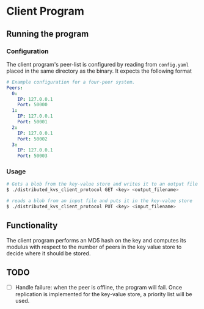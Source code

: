 # Client Program

## Running the program

### Configuration

The client program's peer-list is configured by reading from `config.yaml`
placed in the same directory as the binary. It expects the following format

```yaml
# Example configuration for a four-peer system. 
Peers:
  0:
    IP: 127.0.0.1
    Port: 50000
  1:
    IP: 127.0.0.1
    Port: 50001
  2:
    IP: 127.0.0.1
    Port: 50002
  3:
    IP: 127.0.0.1
    Port: 50003
```

### Usage
```bash
# Gets a blob from the key-value store and writes it to an output file
$ ./distributed_kvs_client_protocol GET <key> <output_filename>

# reads a blob from an input file and puts it in the key-value store
$ ./distributed_kvs_client_protocol PUT <key> <input_filename>
```

## Functionality

The client program performs an MD5 hash on the key and computes its modulus
with respect to the number of peers in the key value store to decide where it
should be stored.

## TODO

- [ ] Handle failure: when the peer is offline, the program will fail. Once
replication is implemented for the key-value store, a priority list will be 
used.


